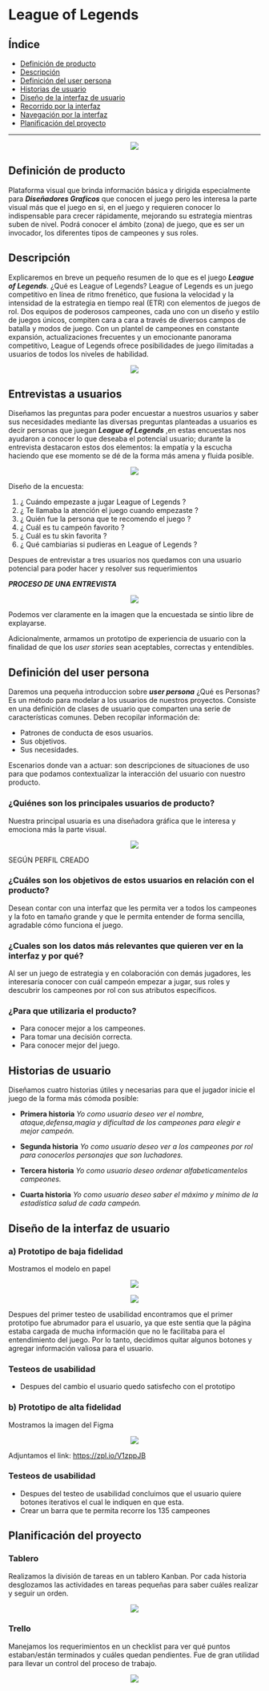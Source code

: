 
# League of Legends 

## Índice
* [Definición de producto](#definición-del-producto)
* [Descripción](#resumen-del-proyecto)
* [Definición del user persona](#definición-del-user-persona)
* [Historias de usuario](#historias-de-usuario)
* [Diseño de la interfaz de usuario](#diseño-de-la-interfaz-de-usuario)
* [Recorrido por la interfaz](#recorrido-por-la-intefaz)
* [Navegación por la interfaz](#navegación-por-la-intefaz)
* [Planificación del proyecto](#planificación-del-proyecto)

***

<p align="center">
 <img src="https://i.ibb.co/ZSwmyw8/logo2.png">
</p>


## Definición de producto

Plataforma visual que brinda información básica y dirigida especialmente para **_Diseñadores Graficos_** que conocen el juego pero les interesa la parte visual más que el juego en si, en el juego y requieren conocer lo indispensable para crecer rápidamente, mejorando su estrategia mientras suben de nivel. Podrá conocer el ámbito (zona) de juego, que es ser un invocador, los diferentes tipos de campeones y sus roles.

## Descripción

Explicaremos en breve un pequeño resumen de lo que es el juego **_League of Legends_**.
¿Qué es League of Legends?
League of Legends es un juego competitivo en línea de ritmo frenético, que fusiona la velocidad y la intensidad de la estrategia en tiempo real (ETR) con elementos de juegos de rol. Dos equipos de poderosos campeones, cada uno con un diseño y estilo de juegos únicos, compiten cara a cara a través de diversos campos de batalla y modos de juego. Con un plantel de campeones en constante expansión, actualizaciones frecuentes y un emocionante panorama competitivo, League of Legends ofrece posibilidades de juego ilimitadas a usuarios de todos los niveles de habilidad.

<p align="center">
 <img src="https://vignette.wikia.nocookie.net/leagueoflegends/images/4/4f/Nidalee_0.jpg/revision/latest/scale-to-width-down/640?cb=20150211233847&path-prefix=es">
</p>

## Entrevistas a usuarios

Diseñamos las preguntas para poder encuestar a nuestros usuarios y saber sus necesidades mediante las diversas preguntas planteadas a usuarios es decir personas que juegan **_League of Legends_** ,en estas encuestas nos ayudaron a conocer lo que deseaba el potencial usuario; durante la entrevista destacaron estos dos elementos: la empatía y la escucha haciendo que ese momento se dé de la forma más amena y fluida posible.

<p align="center">
 <img src="https://files.merca20.com/uploads/2018/12/videollamada-de-negocios.jpg">
</p>

Diseño de la encuesta:

1. ¿ Cuándo empezaste a jugar League of Legends ?
2. ¿ Te llamaba la atención el juego cuando empezaste ?
3. ¿ Quién fue la persona que te recomendo el juego ?
4. ¿ Cuál es tu campeón favorito ?
5. ¿ Cuál es tu skin favorita ?
6. ¿ Qué cambiarias si pudieras en League of Legends ?


Despues de entrevistar a tres usuarios nos quedamos con una usuario potencial para poder hacer y resolver sus requerimientos




**_PROCESO DE UNA ENTREVISTA_**

<p align="center">
 <img src="https://i.ibb.co/fxyR9Hq/proceso-de-usuario.png">
</p>

Podemos ver claramente en la imagen que la encuestada se sintio libre de explayarse.

Adicionalmente, armamos un prototipo de experiencia de usuario con la finalidad de que los _user stories_ sean aceptables, correctas y entendibles.

## Definición del user persona

Daremos una pequeña introduccion sobre **_user persona_**
¿Qué es Personas?
Es un método para modelar a los usuarios de nuestros proyectos. Consiste en una definición de clases de usuario que comparten una serie de características comunes. Deben recopilar información de:

- Patrones de conducta de esos usuarios.
- Sus objetivos.
- Sus necesidades.

Escenarios donde van a actuar: son descripciones de situaciones de uso para que podamos contextualizar la interacción del usuario con nuestro producto.

### ¿Quiénes son los principales usuarios de producto?
Nuestra principal usuaria es una diseñadora gráfica que le interesa y emociona más la parte visual.

<p align="center">
 <img src="https://i.ibb.co/VTX0DYq/Opera-Instant-nea-2018-12-23-122425-www-facebook-com.png">
</p>

 SEGÚN PERFIL CREADO 

### ¿Cuáles son los objetivos de estos usuarios en relación con el producto?
Desean contar con una interfaz que les permita ver a todos los campeones y la foto en tamaño grande y que le permita entender de forma sencilla, agradable cómo funciona el juego.
### ¿Cuales son los datos más relevantes que quieren ver en la interfaz y por qué?
Al ser un juego de estrategia y en colaboración con demás jugadores, les interesaría conocer con cuál campeón empezar a jugar, sus roles y descubrir los campeones por rol con sus atributos específicos. 
### ¿Para que utilizaria el producto?
- Para conocer mejor a los campeones.
- Para tomar una decisión correcta.
- Para conocer mejor del juego.

## Historias de usuario

Diseñamos cuatro historias útiles y necesarias para que el jugador inicie el juego de la forma más cómoda posible:

* **Primera historia**
_Yo como usuario deseo ver el nombre, ataque,defensa,magia y dificultad de los campeones para elegir e mejor campeón._
* **Segunda historia**
_Yo como usuario deseo ver a los campeones por rol para conocerlos personajes que son luchadores._

* **Tercera historia**
_Yo como usuario deseo ordenar alfabeticamentelos campeones._

* **Cuarta historia**
_Yo como usuario deseo saber el máximo y mínimo de la estadística salud de cada campeón._
## Diseño de la interfaz de usuario

### **a) Prototipo de baja fidelidad**
Mostramos el modelo en papel
<p align="center">
 <img src="https://i.ibb.co/mztDzZY/2.jpg">
</p>
<p align="center">
 <img src="https://i.ibb.co/9cxThyM/1.jpg">
</p>

Despues del primer testeo de usabilidad encontramos que el primer prototipo fue abrumador para el usuario, ya que este sentia que la página estaba cargada de mucha información que no le facilitaba para el entendimiento del juego. Por lo tanto, decidimos quitar algunos botones y agregar información valiosa para el usuario.
### Testeos de usabilidad
- Despues del cambio el usuario quedo satisfecho con el prototipo

### **b) Prototipo de alta fidelidad**

Mostramos la imagen del Figma

<p align="center">
 <img src="https://i.ibb.co/ggWJ7gb/imagen-de-zeplin.png">
</p>


Adjuntamos el link: https://zpl.io/V1zppJB

### Testeos de usabilidad

- Despues del testeo de usabilidad concluimos que el usuario quiere botones iterativos el cual le indiquen en que esta.
- Crear un barra que te permita recorre los 135 campeones

## Planificación del proyecto

### Tablero
Realizamos la división de tareas en un tablero Kanban. Por cada historia desglozamos las actividades en tareas pequeñas para saber cuáles realizar y seguir un orden.

<p align="center">
 <img src="https://i.ibb.co/d2QF3mR/Whats-App-Image-2019-01-14-at-1-27-18-PM1.jpg">
</p>


### Trello
Manejamos los requerimientos en un checklist para ver qué puntos estaban/están terminados y cuáles quedan pendientes. Fue de gran utilidad para llevar un control del proceso de trabajo.

<p align="center">
 <img src="https://i.ibb.co/gWL7S1S/3.png">
</p>
